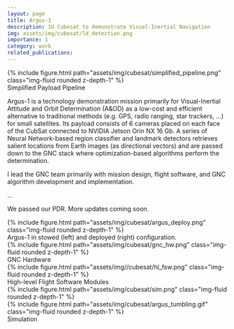 ```yaml
---
layout: page
title: Argus-1
description: 1U Cubesat to demonstrate Visual-Inertial Navigation
img: assets/img/cubesat/ld_detection.png
importance: 1
category: work
related_publications: 
---
```



<div class="row justify-content-sm-center">
    <div class="col-sm-8 mt-3 mt-md-0">
        {% include figure.html path="assets/img/cubesat/simplified_pipeline.png" class="img-fluid rounded z-depth-1" %}
    </div>
</div>
<div class="caption"> Simplified Payload Pipeline  </div>


Argus-1 is a technology demonstration mission primarily for Visual-Inertial Attitude and Orbit Determination (A&OD) as a low-cost and efficient alternative to traditional methods (e.g. GPS, radio ranging, star trackers, ...) for small satellites. Its payload consists of 6 cameras placed on each face of the CubSat connected to NVIDIA Jetson Orin NX 16 Gb. A series of Neural Network-based region classifier and landmark detectors retrieves salient locations from Earth images (as directional vectors) and are passed down to the GNC stack where optimization-based algorithms perform the determination.




I lead the GNC team primarily with mission design, flight software, and GNC algorithm development and implementation.  

...

We passed our PDR. More updates coming soon.


<div class="row justify-content-sm-center">
    <div class="col-sm mt-3 mt-md-0"></div>
    <div class="col-sm-6 mt-3 mt-md-0">
        {% include figure.html path="assets/img/cubesat/argus_deploy.png" class="img-fluid rounded z-depth-1" %}
    </div>
    <div class="col-sm mt-3 mt-md-0"></div>
</div>
<div class="caption"> Argus-1 in stowed (left) and deployed (right) configuration. </div>



<div class="row">
    <div class="col-sm mt-3 mt-md-0">
        {% include figure.html path="assets/img/cubesat/gnc_hw.png" class="img-fluid rounded z-depth-1" %}
    </div>
</div>
<div class="caption"> GNC Hardware </div>


<div class="row">
    <div class="col-sm mt-3 mt-md-0">
        {% include figure.html path="assets/img//cubesat/hl_fsw.png" class="img-fluid rounded z-depth-1" %}
    </div>
</div>
<div class="caption"> High-level Flight Software Modules </div>



<div class="row justify-content-sm-center">
    <div class="col-sm-7 mt-3 mt-md-0">
        {% include figure.html path="assets/img/cubesat/sim.png" class="img-fluid rounded z-depth-1" %}
    </div>
    <div class="col-sm-4 mt-3 mt-md-0">
        {% include figure.html path="assets/img/cubesat/argus_tumbling.gif" class="img-fluid rounded z-depth-1" %}
    </div>
</div>
<div class="caption">
    Simulation
</div>